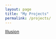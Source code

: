 ```yaml
---
layout: page
title: "My Projects"
permalink: /projects/
---
```


[Illusion](https://linuszheng.github.io/illusion/)
